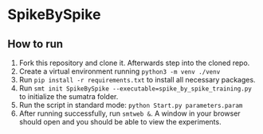 # SpikeBySpike

## How to run

1) Fork this repository and clone it. Afterwards step into the cloned repo.
2) Create a virtual environment running ```python3 -m venv ./venv```
3) Run ```pip install -r requirements.txt``` to install all necessary packages.
4) Run ```smt init SpikeBySpike --executable=spike_by_spike_training.py``` to initialize the sumatra folder.
5) Run the script in standard mode: ```python Start.py parameters.param```
6) After running successfully, run ```smtweb &```. A window in your browser should open and you should be able to view the experiments.
